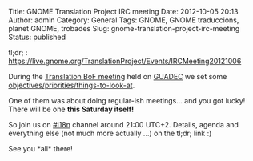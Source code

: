 Title: GNOME Translation Project IRC meeting
Date: 2012-10-05 20:13
Author: admin
Category: General
Tags: GNOME, GNOME traduccions, planet GNOME, trobades
Slug: gnome-translation-project-irc-meeting
Status: published

tl;dr; : <https://live.gnome.org/TranslationProject/Events/IRCMeeting20121006>

During the [Translation BoF meeting](https://live.gnome.org/TranslationProject/Events#GNOME_Translation_Project_BoF.2BAC8-Meeting_at_GUADEC_2012 "Translation meeting BoF at GUADEC") held on [GUADEC](http://www.guadec.org/ "GNOME's anual conference website") we set some [objectives/priorities/things-to-look-at](https://live.gnome.org/TranslationProject/Events/GTPBoFGUADEC2012 "Wiki page on GNOME's wiki with the results of the GUADEC's GTP BoF").

One of them was about doing regular-ish meetings... and you got lucky! There will be one **this Saturday itself!**

So join us on [\#i18n](irc://irc.gnome.org/i18n "GNOME Translation Project IRC channel") channel around 21:00 UTC+2. Details, agenda and everything else (not much more actually ...) on the tl;dr; link :)

See you \*all\* there!

 

